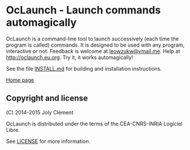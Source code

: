 <!--- OASIS_START --->
<!--- DO NOT EDIT (digest: 06905f45e0c08ac02c36b777ffb9d8ba) --->

OcLaunch - Launch commands automagically
========================================

OcLaunch is a command-line tool to launch successively (each time the program
is called) commands. It is designed to be used with any program, interactive
or not. Feedback is welcome at leowzukw@vmail.me. Help at
http://oclaunch.eu.org. Try it, it works automagically!

See the file [INSTALL.md](INSTALL.md) for building and installation
instructions.

[Home page](http://www.oclaunch.eu.org)

Copyright and license
---------------------

(C) 2014-2015 Joly Clément

OcLaunch is distributed under the terms of the CEA-CNRS-INRIA Logiciel Libre.

See [LICENSE](LICENSE) for more information.

<!--- OASIS_STOP --->
